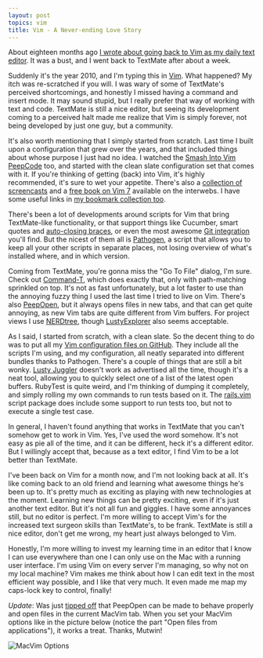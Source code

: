 ```yaml
---
layout: post
topics: vim
title: Vim - A Never-ending Love Story
---
```

About eighteen months ago [I wrote about going back to Vim as my daily text
editor](/2008/11/4/vim_my_college_sweetheart.html). It was a bust, and I went back to TextMate after about a week.

Suddenly it's the year 2010, and I'm typing this in [Vim](http://www.vim.org). What happened? My itch was re-scratched
if you will. I was wary of some of TextMate's perceived shortcomings, and honestly I missed having a command and insert
mode. It may sound stupid, but I really prefer that way of working with text and code. TextMate is still a nice
editor, but seeing its development coming to a perceived halt made me realize that Vim is simply forever, not being
developed by just one guy, but a community.

It's also worth mentioning that I simply started from scratch. Last time I built upon a configuration that grew over the
years, and that included things about whose purpose I just had no idea. I watched the [Smash Into Vim
PeepCode](http://peepcode.com/products/smash-into-vim-i) too, and started with the clean slate configuration set that
comes with it. If you're thinking of getting (back) into Vim, it's highly recommended, it's sure to wet your appetite.
There's also a [collection of screencasts](http://vimcasts.org/) and a [free book on Vim
7](http://www.swaroopch.com/notes/Vim) available on the interwebs. I have some useful links in [my bookmark collection
too](http://delicious.com/pombsd/vim).

There's been a lot of developments around scripts for Vim that bring TextMate-like functionality, or that support things
like Cucumber, smart quotes and [auto-closing braces](http://townk.github.com/vim-autoclose/), or even the most awesome
[Git integration](http://www.vim.org/scripts/script.php?script_id=2975) you'll find. But the nicest of them all is
[Pathogen](http://www.vim.org/scripts/script.php?script_id=2332), a script that allows you to keep all your other
scripts in separate places, not losing overview of what's installed where, and in which version.

Coming from TextMate, you're gonna miss the "Go To File" dialog, I'm sure. Check out
[Command-T](http://www.vim.org/scripts/script.php?script_id=3025), which does exactly that, only with path-matching
sprinkled on top. It's not as fast unfortunately, but a lot faster to use than the annoying fuzzy thing I used the last
time I tried to live on Vim. There's also [PeepOpen](http://peepcode.com/products/peepopen), but it always opens files
in new tabs, and that can get quite annoying, as new Vim tabs are quite different from Vim buffers. For project views I
use [NERDtree](http://www.vim.org/scripts/script.php?script_id=1658), though
[LustyExplorer](http://www.vim.org/scripts/script.php?script_id=1890) also seems acceptable.

As I said, I started from scratch, with a clean slate. So the decent thing to do was to put all my [Vim configuration
files on GitHub](http://github.com/mattmatt/dotvim). They include all the scripts I'm using, and my configuration, all
neatly separated into different bundles thanks to Pathogen. There's a couple of things that are still a bit wonky.
[Lusty Juggler](http://www.vim.org/scripts/script.php?script_id=2050) doesn't work as advertised all the time, though
it's a neat tool, allowing you to quickly select one of a list of the latest open buffers. RubyTest is quite weird, and
I'm thinking of dumping it completely, and simply rolling my own commands to run tests based on it. The
[rails.vim](http://rails.vim.tpope.net/) script package does include some support to run tests too, but not to execute a
single test case.

In general, I haven't found anything that works in TextMate that you can't somehow get to work in Vim. Yes, I've used
the word somehow. It's not easy as pie all of the time, and it can be different, heck it's a different editor. But I
willingly accept that, because as a text editor, I find Vim to be a lot better than TextMate.

I've been back on Vim for a month now, and I'm not looking back at all. It's like coming back to an old friend and
learning what awesome things he's been up to. It's pretty much as exciting as playing with new technologies at the
moment. Learning new things can be pretty exciting, even if it's just another text editor. But it's not all fun and
giggles. I have some annoyances still, but no editor is perfect. I'm more willing to accept Vim's for the increased text
surgeon skills than TextMate's, to be frank. TextMate is still a nice editor, don't get me wrong, my heart just always
belonged to Vim.

Honestly, I'm more willing to invest my learning time in an editor that I know I can use everywhere than one I can only
use on the Mac with a running user interface. I'm using Vim on every server I'm managing, so why not on my local
machine? Vim makes me think about how I can edit text in the most efficient way possible, and I like that very much. It
even made me map my caps-lock key to control, finally!

*Update*: Was just [tipped off](http://twitter.com/mutle/status/17356649155) that PeepOpen can be made to behave
properly and open files in the current MacVim tab.  When you set your MacVim options like in the picture below (notice
the part "Open files from applications"), it works a treat. Thanks, Mutwin!

![MacVim Options](http://img.skitch.com/20100629-p871pr9ky2fjb7xiubxtt2i2np.jpg)
